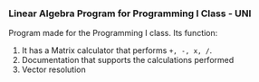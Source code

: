 ### Linear Algebra Program for Programming I Class - UNI

Program made for the Programming I class. Its function:
1. It has a Matrix calculator that performs `+, -, x, /`.
2. Documentation that supports the calculations performed 
3. Vector resolution
